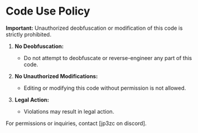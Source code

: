 # Code Use Policy

**Important:** Unauthorized deobfuscation or modification of this code is strictly prohibited.

1. **No Deobfuscation:** 
   - Do not attempt to deobfuscate or reverse-engineer any part of this code.

2. **No Unauthorized Modifications:** 
   - Editing or modifying this code without permission is not allowed.

3. **Legal Action:** 
   - Violations may result in legal action.

For permissions or inquiries, contact [jp3zc on discord].

